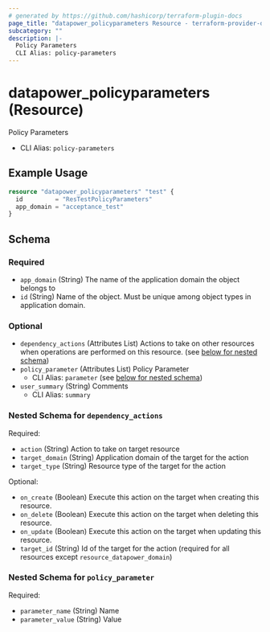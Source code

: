 ```yaml
---
# generated by https://github.com/hashicorp/terraform-plugin-docs
page_title: "datapower_policyparameters Resource - terraform-provider-datapower"
subcategory: ""
description: |-
  Policy Parameters
  CLI Alias: policy-parameters
---
```


# datapower_policyparameters (Resource)

Policy Parameters
  - CLI Alias: `policy-parameters`

## Example Usage

```terraform
resource "datapower_policyparameters" "test" {
  id         = "ResTestPolicyParameters"
  app_domain = "acceptance_test"
}
```

<!-- schema generated by tfplugindocs -->
## Schema

### Required

- `app_domain` (String) The name of the application domain the object belongs to
- `id` (String) Name of the object. Must be unique among object types in application domain.

### Optional

- `dependency_actions` (Attributes List) Actions to take on other resources when operations are performed on this resource. (see [below for nested schema](#nestedatt--dependency_actions))
- `policy_parameter` (Attributes List) Policy Parameter
  - CLI Alias: `parameter` (see [below for nested schema](#nestedatt--policy_parameter))
- `user_summary` (String) Comments
  - CLI Alias: `summary`

<a id="nestedatt--dependency_actions"></a>
### Nested Schema for `dependency_actions`

Required:

- `action` (String) Action to take on target resource
- `target_domain` (String) Application domain of the target for the action
- `target_type` (String) Resource type of the target for the action

Optional:

- `on_create` (Boolean) Execute this action on the target when creating this resource.
- `on_delete` (Boolean) Execute this action on the target when deleting this resource.
- `on_update` (Boolean) Execute this action on the target when updating this resource.
- `target_id` (String) Id of the target for the action (required for all resources except `resource_datapower_domain`)


<a id="nestedatt--policy_parameter"></a>
### Nested Schema for `policy_parameter`

Required:

- `parameter_name` (String) Name
- `parameter_value` (String) Value
